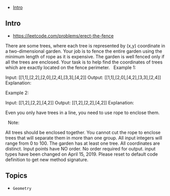 - [Intro](#intro)

## Intro

- https://leetcode.com/problems/erect-the-fence

There are some trees, where each tree is represented by (x,y) coordinate in a two-dimensional garden. Your job is to fence the entire garden using the minimum length of rope as it is expensive. The garden is well fenced only if all the trees are enclosed. Your task is to help find the coordinates of trees which are exactly located on the fence perimeter.
 
Example 1:

Input: [[1,1],[2,2],[2,0],[2,4],[3,3],[4,2]]
Output: [[1,1],[2,0],[4,2],[3,3],[2,4]]
Explanation:


Example 2:

Input: [[1,2],[2,2],[4,2]]
Output: [[1,2],[2,2],[4,2]]
Explanation:

Even you only have trees in a line, you need to use rope to enclose them. 

 
Note:

All trees should be enclosed together. You cannot cut the rope to enclose trees that will separate them in more than one group.
All input integers will range from 0 to 100.
The garden has at least one tree.
All coordinates are distinct.
Input points have NO order. No order required for output.
input types have been changed on April 15, 2019. Please reset to default code definition to get new method signature.



## Topics

- `Geometry`


